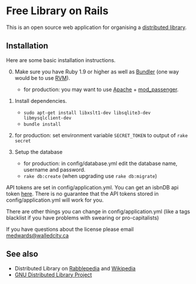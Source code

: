 Free Library on Rails
=====================

This is an open source web application for organising a
[distributed library](https://en.wikipedia.org/wiki/Distributed_library).


Installation
------------

Here are some basic installation instructions.

0. Make sure you have Ruby 1.9 or higher as well as [Bundler](http://bundler.io/)
   (one way would be to use [RVM](https://rvm.io/rvm/install)).
   - for production: you may want to use [Apache](http://httpd.apache.org/) +
     [mod_passenger](https://www.phusionpassenger.com/).

1. Install dependencies.
   - `sudo apt-get install libxslt1-dev libsqlite3-dev libmysqlclient-dev`
   - `bundle install`

2. for production: set environment variable `SECRET_TOKEN` to output of `rake secret`

3. Setup the database
   - for production: in config/database.yml edit the database name, username and password.
   - `rake db:create` (when upgrading use `rake db:migrate`)

API tokens are set in config/application.yml.
You can get an isbnDB api token [here](https://isbndb.com/account/create.html).
There is no guarantee that the API tokens stored in config/application.yml will work for you.

There are other things you can change in config/application.yml (like a tags blacklist if you have problems with swearing or pro-capitalists)


If you have questions about the license please email medwards@walledcity.ca


See also
--------

* Distributed Library on
    [Rabblepedia](http://rabble.ca/toolkit/rabblepedia/distributed-library) and
    [Wikipedia](https://en.wikipedia.org/wiki/Distributed_library)
* [GNU Distributed Library Project](http://www.nongnu.org/dlp/index.html)

